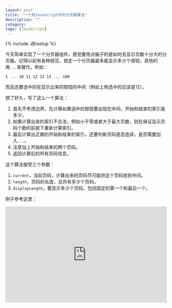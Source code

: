 ```yaml
---
layout: post
title: "一个用JavaScript写的分页器算法"
description: ""
category: 
tags: [JavaScript]
---
```

{% include JB/setup %}

今天简单实现了一个分页器组件。感觉要用点脑子的是如何去显示页数十分大的分页器。记得以前有各种规范，规定一个分页器最多能显示多少个按钮，其他的用`...`来替代，例如：

    1 ... 10 11 12 13 14 ... 100

而且还要选中的在显示出来的按钮的中间（例如上例选中的应该是12）。

想了好久，写了这么一个算法：

1. 首先不考虑边界，先计算如果选中的按钮要出现在中间，开始和结束的索引是多少。
2. 如果计算出来的索引不合法，例如小于零或者大于最大页数，则在保证显示页码个数的前提下重新计算索引。
3. 最后计算出正确的开始和结束的索引，还要判断页码是否连续，是否需要加入`...`。
4. 注意加上开始和结束的两个页码。
5. 返回计算后的所有页码信息。

这个算法接受三个参数：

1. `current`，当前页码，计算出来的页码尽可能将这个页码放到中间。
2. `length`，页码的长度，总共有多少个页码。
3. `displayLength`，要显示多少个页码，包括固定的第一个和最后一个。

例子参考这里：

<iframe width="100%" height="300" src="http://jsfiddle.net/XMWVG/embedded/js,result/" allowfullscreen="allowfullscreen" frameborder="0"> </iframe>
